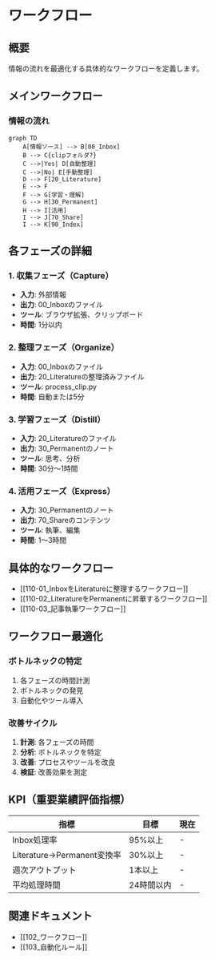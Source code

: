 # ワークフロー

## 概要
情報の流れを最適化する具体的なワークフローを定義します。

## メインワークフロー

### 情報の流れ
```mermaid
graph TD
    A[情報ソース] --> B[00_Inbox]
    B --> C{clipフォルダ?}
    C -->|Yes| D[自動整理]
    C -->|No| E[手動整理]
    D --> F[20_Literature]
    E --> F
    F --> G[学習・理解]
    G --> H[30_Permanent]
    H --> I[活用]
    I --> J[70_Share]
    I --> K[90_Index]
```

## 各フェーズの詳細

### 1. 収集フェーズ（Capture）
- **入力**: 外部情報
- **出力**: 00_Inboxのファイル
- **ツール**: ブラウザ拡張、クリップボード
- **時間**: 1分以内

### 2. 整理フェーズ（Organize）
- **入力**: 00_Inboxのファイル
- **出力**: 20_Literatureの整理済みファイル
- **ツール**: process_clip.py
- **時間**: 自動または5分

### 3. 学習フェーズ（Distill）
- **入力**: 20_Literatureのファイル
- **出力**: 30_Permanentのノート
- **ツール**: 思考、分析
- **時間**: 30分～1時間

### 4. 活用フェーズ（Express）
- **入力**: 30_Permanentのノート
- **出力**: 70_Shareのコンテンツ
- **ツール**: 執筆、編集
- **時間**: 1～3時間

## 具体的なワークフロー

- [[110-01_InboxをLiteratureに整理するワークフロー]]
- [[110-02_LiteratureをPermanentに昇華するワークフロー]]
- [[110-03_記事執筆ワークフロー]]

## ワークフロー最適化

### ボトルネックの特定
1. 各フェーズの時間計測
2. ボトルネックの発見
3. 自動化やツール導入

### 改善サイクル
1. **計測**: 各フェーズの時間
2. **分析**: ボトルネックを特定
3. **改善**: プロセスやツールを改良
4. **検証**: 改善効果を測定

## KPI（重要業績評価指標）

| 指標 | 目標 | 現在 |
|------|------|------|
| Inbox処理率 | 95%以上 | - |
| Literature→Permanent変換率 | 30%以上 | - |
| 週次アウトプット | 1本以上 | - |
| 平均処理時間 | 24時間以内 | - |

## 関連ドキュメント
- [[102_ワークフロー]]
- [[103_自動化ルール]]